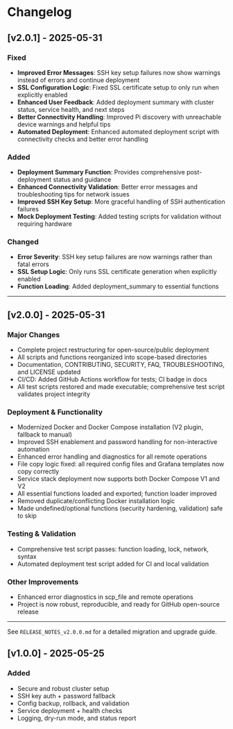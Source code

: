 # Changelog

## [v2.0.1] - 2025-05-31

### Fixed
- **Improved Error Messages**: SSH key setup failures now show warnings instead of errors and continue deployment
- **SSL Configuration Logic**: Fixed SSL certificate setup to only run when explicitly enabled
- **Enhanced User Feedback**: Added deployment summary with cluster status, service health, and next steps
- **Better Connectivity Handling**: Improved Pi discovery with unreachable device warnings and helpful tips
- **Automated Deployment**: Enhanced automated deployment script with connectivity checks and better error handling

### Added
- **Deployment Summary Function**: Provides comprehensive post-deployment status and guidance
- **Enhanced Connectivity Validation**: Better error messages and troubleshooting tips for network issues
- **Improved SSH Key Setup**: More graceful handling of SSH authentication failures
- **Mock Deployment Testing**: Added testing scripts for validation without requiring hardware

### Changed
- **Error Severity**: SSH key setup failures are now warnings rather than fatal errors
- **SSL Setup Logic**: Only runs SSL certificate generation when explicitly enabled
- **Function Loading**: Added deployment_summary to essential functions

---

## [v2.0.0] - 2025-05-31

### Major Changes
- Complete project restructuring for open-source/public deployment
- All scripts and functions reorganized into scope-based directories
- Documentation, CONTRIBUTING, SECURITY, FAQ, TROUBLESHOOTING, and LICENSE updated
- CI/CD: Added GitHub Actions workflow for tests; CI badge in docs
- All test scripts restored and made executable; comprehensive test script validates project integrity

### Deployment & Functionality
- Modernized Docker and Docker Compose installation (V2 plugin, fallback to manual)
- Improved SSH enablement and password handling for non-interactive automation
- Enhanced error handling and diagnostics for all remote operations
- File copy logic fixed: all required config files and Grafana templates now copy correctly
- Service stack deployment now supports both Docker Compose V1 and V2
- All essential functions loaded and exported; function loader improved
- Removed duplicate/conflicting Docker installation logic
- Made undefined/optional functions (security hardening, validation) safe to skip

### Testing & Validation
- Comprehensive test script passes: function loading, lock, network, syntax
- Automated deployment test script added for CI and local validation

### Other Improvements
- Enhanced error diagnostics in scp_file and remote operations
- Project is now robust, reproducible, and ready for GitHub open-source release

---

See `RELEASE_NOTES_v2.0.0.md` for a detailed migration and upgrade guide.

## [v1.0.0] - 2025-05-25
### Added
- Secure and robust cluster setup
- SSH key auth + password fallback
- Config backup, rollback, and validation
- Service deployment + health checks
- Logging, dry-run mode, and status report
